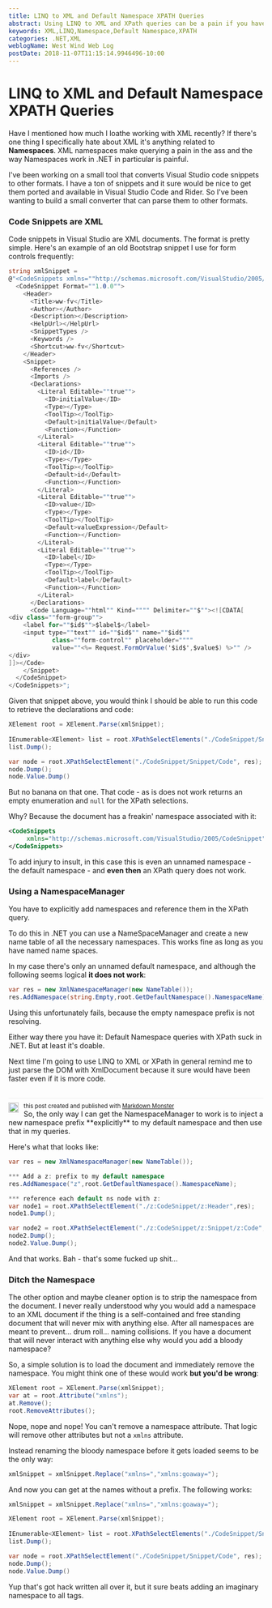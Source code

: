 ```yaml
---
title: LINQ to XML and Default Namespace XPATH Queries
abstract: Using LINQ to XML and XPath queries can be a pain if you have to deal with XML Namespaces. In particular default namespaces can cause unexpected behavior because the XPath processor doesn't properly work with empty namespaces. In this post I describe how this is a problem and the ways you can work around this in a few hacky ways.
keywords: XML,LINQ,Namespace,Default Namespace,XPATH
categories: .NET,XML
weblogName: West Wind Web Log
postDate: 2018-11-07T11:15:14.9946496-10:00
---
```

# LINQ to XML and Default Namespace XPATH Queries

Have I mentioned how much I loathe working with XML recently? If there's one thing I specifically hate about XML it's anything related to **Namespaces**. XML namespaces make querying a pain in the ass and the way Namespaces work in .NET in particular is painful.

I've been working on a small tool that converts Visual Studio code snippets to other formats. I have a ton of snippets and it sure would be nice to get them ported and available in Visual Studio Code and Rider. So I've been wanting to build a small converter that can parse them to other formats.

### Code Snippets are XML
Code snippets in Visual Studio are XML documents. The format is pretty simple. Here's an example of an old Bootstrap snippet I use for form controls frequently:

```cs
string xmlSnippet = 
@"<CodeSnippets xmlns=""http://schemas.microsoft.com/VisualStudio/2005/CodeSnippet"">
  <CodeSnippet Format=""1.0.0"">
    <Header>
      <Title>ww-fv</Title>
      <Author></Author>
      <Description></Description>
      <HelpUrl></HelpUrl>
      <SnippetTypes />
      <Keywords />
      <Shortcut>ww-fv</Shortcut>
    </Header>
    <Snippet>
      <References />
      <Imports />
      <Declarations>
        <Literal Editable=""true"">
          <ID>initialValue</ID>
          <Type></Type>
          <ToolTip></ToolTip>
          <Default>initialValue</Default>
          <Function></Function>
        </Literal>
        <Literal Editable=""true"">
          <ID>id</ID>
          <Type></Type>
          <ToolTip></ToolTip>
          <Default>id</Default>
          <Function></Function>
        </Literal>
        <Literal Editable=""true"">
          <ID>value</ID>
          <Type></Type>
          <ToolTip></ToolTip>
          <Default>valueExpression</Default>
          <Function></Function>
        </Literal>
        <Literal Editable=""true"">
          <ID>label</ID>
          <Type></Type>
          <ToolTip></ToolTip>
          <Default>label</Default>
          <Function></Function>
        </Literal>
      </Declarations>
      <Code Language=""html"" Kind="""" Delimiter=""$""><![CDATA[
<div class=""form-group"">
    <label for=""$id$"">$label$</label>
    <input type=""text"" id=""$id$"" name=""$id$""
            class=""form-control"" placeholder=""""
            value=""<%= Request.FormOrValue('$id$',$value$) %>"" />
</div>
]]></Code>
    </Snippet>
  </CodeSnippet>
</CodeSnippets>";
```

Given that snippet above, you would think I should be able to run this code to retrieve the declarations and code:

```cs
XElement root = XElement.Parse(xmlSnippet);
	
IEnumerable<XElement> list = root.XPathSelectElements("./CodeSnippet/Snippet/Declarations",res);
list.Dump();

var node = root.XPathSelectElement("./CodeSnippet/Snippet/Code", res);
node.Dump();
node.Value.Dump()
```

But no banana on that one. That code - as is does not work returns an empty enumeration and `null` for the XPath selections. 

Why? Because the document has a freakin' namespace associated with it:

```xml
<CodeSnippets 
     xmlns="http://schemas.microsoft.com/VisualStudio/2005/CodeSnippet">
</CodeSnippets>
```

To add injury to insult, in this case this is even an unnamed namespace - the default namespace - and **even then** an XPath query does not work.

### Using a NamespaceManager
You have to explicitly add namespaces and reference them in the XPath query. 

To do this in .NET you can use a NameSpaceManager and create a new name table of all the necessary namespaces. This works fine as long as you have named name spaces.

In my case there's only an unnamed default namespace, and although the following seems logical **it does not work**:

```cs
var res = new XmlNamespaceManager(new NameTable());
res.AddNamespace(string.Empty,root.GetDefaultNamespace().NamespaceName);
```

Using this unfortunately fails, because the empty namespace prefix is not resolving.

Either way there you have it: Default Namespace queries with XPath suck in .NET. But at least it's doable.

Next time I'm going to use LINQ to XML or XPath in general remind me to just parse the DOM with XmlDocument because it sure would have been faster even if it is more code.

<div style="margin-top: 30px;font-size: 0.8em;
            border-top: 1px solid #eee;padding-top: 8px;">
    <img src="https://markdownmonster.west-wind.com/favicon.png"
         style="height: 20px;float: left; margin-right: 10px;"/>
    this post created and published with 
    <a href="https://markdownmonster.west-wind.com" 
       target="top">Markdown Monster</a> 
</div>
So, the only way I can get the NamespaceManager to work is to inject a new namespace prefix **explicitly** to my default namespace and then use that in my queries.

Here's what that looks like:

```cs
var res = new XmlNamespaceManager(new NameTable());

*** Add a z: prefix to my default namespace
res.AddNamespace("z",root.GetDefaultNamespace().NamespaceName);

*** reference each default ns node with z:
var node1 = root.XPathSelectElement("./z:CodeSnippet/z:Header",res);
node1.Dump();

var node2 = root.XPathSelectElement("./z:CodeSnippet/z:Snippet/z:Code",res);
node2.Dump();
node2.Value.Dump();
```

And that works. Bah - that's some fucked up shit...

### Ditch the Namespace
The other option and maybe cleaner option is to strip the namespace from the document. I never really understood why you would add a namespace to an XML document if the thing is a self-contained and free standing document that will never mix with anything else. After all namespaces are meant to prevent... drum roll... naming collisions. If you have a document that will never interact with anything else why would you add a bloody namespace?

So, a simple solution is to load the document and immediately remove the namespace. You might think one of these would work **but you'd be wrong**:

```cs
XElement root = XElement.Parse(xmlSnippet);
var at = root.Attribute("xmlns");
at.Remove();
root.RemoveAttributes();
```

Nope, nope and nope! You can't remove a namespace attribute. That logic will remove other attributes but not a `xmlns` attribute. 

Instead renaming the bloody namespace before it gets loaded seems to be the only way:

```cs
xmlSnippet = xmlSnippet.Replace("xmlns=","xmlns:goaway=");
```

And now you can get at the names without a prefix. The following works:

```cs
xmlSnippet = xmlSnippet.Replace("xmlns=","xmlns:goaway=");

XElement root = XElement.Parse(xmlSnippet);
	
IEnumerable<XElement> list = root.XPathSelectElements("./CodeSnippet/Snippet/Declarations",res);
list.Dump();

var node = root.XPathSelectElement("./CodeSnippet/Snippet/Code", res);
node.Dump();
node.Value.Dump()
```

Yup that's got hack written all over it, but it sure beats adding an imaginary namespace to all tags.